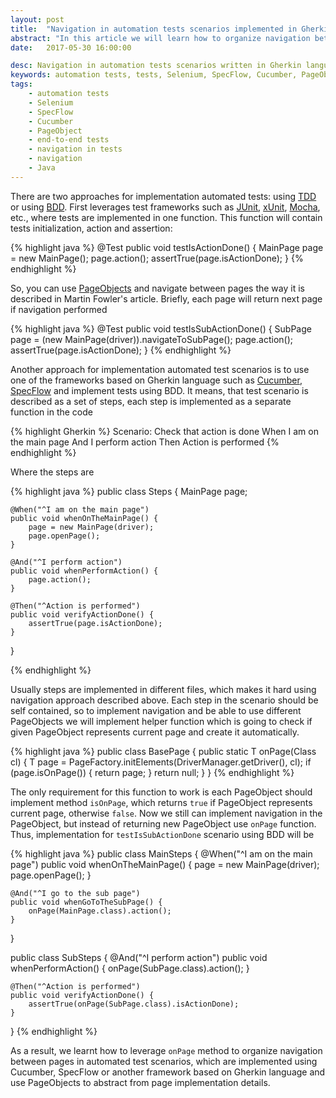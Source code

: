 ```yaml
---
layout: post
title:  "Navigation in automation tests scenarios implemented in Gherkin language with PageObject pattern"
abstract: "In this article we will learn how to organize navigation between pages in automation tests scenarios that are implemented with Gherkin language (e.g. Cucumber, SpecFlow) and PageObject pattern."
date:   2017-05-30 16:00:00

desc: Navigation in automation tests scenarios written in Gherkin language with PageObject pattern
keywords: automation tests, tests, Selenium, SpecFlow, Cucumber, PageObject, end-to-end tests, automation, navigation, Java
tags:
    - automation tests
    - Selenium
    - SpecFlow
    - Cucumber
    - PageObject
    - end-to-end tests
    - navigation in tests
    - navigation
    - Java
---
```


There are two approaches for implementation automated tests: using [TDD][tdd] or using [BDD][bdd]. First leverages test frameworks such as [JUnit][junit], [xUnit][xUnit], [Mocha][mocha], etc., where tests are implemented in one function. This function will contain tests initialization, action and assertion:

{% highlight java %}
@Test
public void testIsActionDone() {
    MainPage page = new MainPage();
    page.action();
    assertTrue(page.isActionDone);
}
{% endhighlight %}

So, you can use [PageObjects][page_object] and navigate between pages the way it is described in Martin Fowler's article. Briefly, each page will return next page if navigation performed

{% highlight java %}
@Test
public void testIsSubActionDone() {
    SubPage page = (new MainPage(driver)).navigateToSubPage();
    page.action();
    assertTrue(page.isActionDone);
}
{% endhighlight %}

Another approach for implementation automated test scenarios is to use one of the frameworks based on Gherkin language such as [Cucumber][cucumber], [SpecFlow][spec_flow] and implement tests using BDD. It means, that test scenario is described as a set of steps, each step is implemented as a separate function in the code

{% highlight Gherkin  %}
Scenario: Check that action is done
    When I am on the main page
    And I perform action
    Then Action is performed
{% endhighlight %}

Where the steps are

{% highlight java %}
public class Steps {
    MainPage page;

    @When("^I am on the main page")
    public void whenOnTheMainPage() {
        page = new MainPage(driver);
        page.openPage();
    }

    @And("^I perform action")
    public void whenPerformAction() {
        page.action();
    }

    @Then("^Action is performed")
    public void verifyActionDone() {
        assertTrue(page.isActionDone);
    }
}

{% endhighlight %}

Usually steps are implemented in different files, which makes it hard using navigation approach described above. Each step in the scenario should be self contained, so to implement navigation and be able to use different PageObjects we will implement helper function which is going to check if given PageObject represents current page and create it automatically.

{% highlight java %}
public class BasePage {
    public static <T extends AbstractPage> T onPage(Class<T> cl) {
        T page = PageFactory.initElements(DriverManager.getDriver(), cl);
        if (page.isOnPage()) {
            return page;
        }
        return null;
    }
}
{% endhighlight %}

The only requirement for this function to work is each PageObject should implement method `isOnPage`, which returns `true` if PageObject represents current page, otherwise `false`. Now we still can implement navigation in the PageObject, but instead of returning new PageObject use `onPage` function. Thus, implementation for `testIsSubActionDone` scenario using BDD will be

{% highlight java %}
public class MainSteps {
    @When("^I am on the main page")
    public void whenOnTheMainPage() {
        page = new MainPage(driver);
        page.openPage();
    }

    @And("^I go to the sub page")
    public void whenGoToTheSubPage() {
        onPage(MainPage.class).action();
    }
}

public class SubSteps {
    @And("^I perform action")
    public void whenPerformAction() {
        onPage(SubPage.class).action();
    }

    @Then("^Action is performed")
    public void verifyActionDone() {
        assertTrue(onPage(SubPage.class).isActionDone);
    }
}
{% endhighlight %}

As a result, we learnt how to leverage `onPage` method to organize navigation between pages in automated test scenarios, which are implemented using Cucumber, SpecFlow or another framework based on Gherkin language and use PageObjects to abstract from page implementation details.

[page_object]:https://martinfowler.com/bliki/PageObject.html
[junit]: http://junit.org
[xUnit]: https://xunit.github.io/
[mocha]: https://mochajs.org/
[cucumber]: https://cucumber.io
[spec_flow]: https://specflow.org/
[tdd]: https://en.wikipedia.org/wiki/Test-driven_development
[bdd]: https://en.wikipedia.org/wiki/Behavior-driven_development